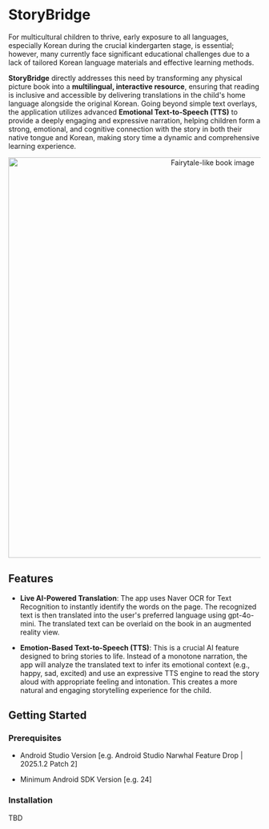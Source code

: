 # StoryBridge

For multicultural children to thrive, early exposure to all languages, especially Korean during the crucial kindergarten stage, is essential; however, many currently face significant educational challenges due to a lack of tailored Korean language materials and effective learning methods. 

**StoryBridge** directly addresses this need by transforming any physical picture book into a **multilingual, interactive resource**, ensuring that reading is inclusive and accessible by delivering translations in the child's home language alongside the original Korean. Going beyond simple text overlays, the application utilizes advanced **Emotional Text-to-Speech (TTS)** to provide a deeply engaging and expressive narration, helping children form a strong, emotional, and cognitive connection with the story in both their native tongue and Korean, making story time a dynamic and comprehensive learning experience.

<center>
    <img src="https://images.unsplash.com/photo-1519791883288-dc8bd696e667?ixlib=rb-4.1.0&q=85&fm=jpg&crop=entropy&cs=srgb&w=4800" alt="Fairytale-like book image" width="800">
</center>

## Features

- **Live AI-Powered Translation**: The app uses Naver OCR for Text Recognition to instantly identify the words on the page. The recognized text is then translated into the user's preferred language using gpt-4o-mini. The translated text can be overlaid on the book in an augmented reality view.

- **Emotion-Based Text-to-Speech (TTS)**: This is a crucial AI feature designed to bring stories to life. Instead of a monotone narration, the app will analyze the translated text to infer its emotional context (e.g., happy, sad, excited) and use an expressive TTS engine to read the story aloud with appropriate feeling and intonation. This creates a more natural and engaging storytelling experience for the child.

## Getting Started

### Prerequisites

- Android Studio Version [e.g. Android Studio Narwhal Feature Drop | 2025.1.2 Patch 2]

- Minimum Android SDK Version [e.g. 24]

### Installation

TBD
